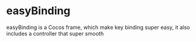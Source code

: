 # easyBinding
easyBinding is a Cocos frame, which make key binding super easy, it also includes a controller that super smooth
